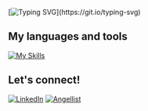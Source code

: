 [![Typing SVG](https://readme-typing-svg.demolab.com?font=Open+Sans&weight=600&size=26&duration=3000&pause=1000&color=15A3F7&width=435&lines=Hello+World!+I'm+James+Lee;Full+Stack+Software+Engineer+in+LA;Checkout+my+projects+below!)](https://git.io/typing-svg)

## My languages and tools

[![My Skills](https://skillicons.dev/icons?i=js,py,nodejs,react,redux,express,flask,postgres,sqlite,html,css,heroku,git,github,vscode)](https://skillicons.dev)

## Let's connect!

[![LinkedIn](https://img.shields.io/badge/linkedin-%230077B5.svg?style=for-the-badge&logo=linkedin&logoColor=white)](https://www.linkedin.com/in/jameswonlee/)
[![Angellist](https://img.shields.io/badge/AngelList-%23D4D4D4.svg?style=for-the-badge&logo=AngelList&logoColor=black)](https://angel.co/u/james-lee-217)


<!--
**jameswonlee/jameswonlee** is a ✨ _special_ ✨ repository because its `README.md` (this file) appears on your GitHub profile.

Here are some ideas to get you started:

- 🔭 I’m currently working on ...
- 🌱 I’m currently learning ...
- 👯 I’m looking to collaborate on ...
- 🤔 I’m looking for help with ...
- 💬 Ask me about ...
- 📫 How to reach me: ...
- 😄 Pronouns: ...
- ⚡ Fun fact: ...
-->

